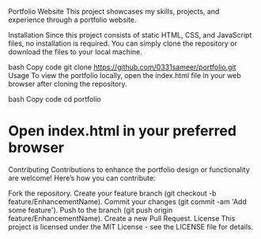 Portfolio Website
This project showcases my skills, projects, and experience through a portfolio website.

Installation
Since this project consists of static HTML, CSS, and JavaScript files, no installation is required. You can simply clone the repository or download the files to your local machine.

bash
Copy code
git clone https://github.com/0331sameer/portfolio.git
Usage
To view the portfolio locally, open the index.html file in your web browser after cloning the repository.

bash
Copy code
cd portfolio
# Open index.html in your preferred browser
Contributing
Contributions to enhance the portfolio design or functionality are welcome! Here’s how you can contribute:

Fork the repository.
Create your feature branch (git checkout -b feature/EnhancementName).
Commit your changes (git commit -am 'Add some feature').
Push to the branch (git push origin feature/EnhancementName).
Create a new Pull Request.
License
This project is licensed under the MIT License - see the LICENSE file for details.